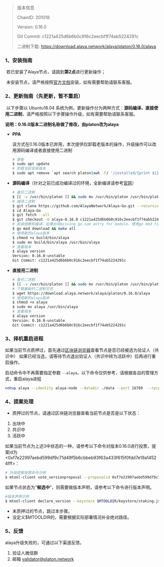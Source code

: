 >版本信息
>
>ChainID: 201018
>
>Version: 0.16.0
>
>Git Commit: c1221a425d6b6b0c916c2eecbf1f74ab5224291c
>
>二进制下载: https://download.alaya.network/alaya/platon/0.16.0/alaya

### 1、安装指南

​		若已安装了Alaya节点，请跳到**第2点**进行更新操作；

​		未安装节点，请严格按照[官方文档](https://devdocs.alaya.network/alaya-devdocs/zh-CN/)安装，如有需要帮助请联系客服。

### 2、更新指南（先更新，暂不重启）

​		以下步骤以 Ubuntu18.04 系统为例，更新操作分为两种方式：**源码编译、直接使用二进制**，请严格按照以下步骤操作升级，如有需要帮助请联系客服。

​	**说明：0.16.0版本二进制名称做了修改，由platon改为alaya**

- **PPA**

  该方式在0.16.0版本已弃用，本次提供仅卸载老版本的操作，升级操作可以改用源码编译或者直接使用二进制
  
  ```bash
  # 更新
  $ sudo apt update
  # 卸载当前安装版本
  $ sudo apt remove `apt search platon|awk -F/ '/installed/{print $1}'` --purge -y  
  ```
  
- **源码编译**（针对之前已成功编译过的环境，全新编译请参考[官网](https://devdocs.alaya.network/alaya-devdocs/zh-CN/Install_Alaya/)）

  ```bash
  # 备份二进制
  $ [[ -x /usr/bin/platon ]] && sudo mv /usr/bin/platon /usr/bin/platon_`platon version | grep '^Version:' | awk -F "[ ,:,-]" '{print $3}'`
  # 编译二进制
  $ git clone https://github.com/AlayaNetwork/Alaya-Go.git --recursive
  $ cd Alaya-Go 
  $ git fetch --all
  $ git checkout -b alaya-0.16.0 c1221a425d6b6b0c916c2eecbf1f74ab5224291c
  # 安装依赖和编译，如果出现missing go.sum entry for module，使用go mod tidy移除未使用和添加缺失的依赖
  $ go mod download && make all
  # 使用新的alaya版本
  $ chmod +x build/bin/alaya
  $ sudo mv build/bin/alaya /usr/bin/alaya
  # 查看版本
  $ alaya version
  Version: 0.16.0-unstable
  Git Commit: c1221a425d6b6b0c916c2eecbf1f74ab5224291c
  ```

- **直接用二进制**

  ```bash
  # 备份二进制
  $ [[ -x /usr/bin/platon ]] && sudo mv /usr/bin/platon /usr/bin/platon_`platon version | grep '^Version:' | awk -F "[ ,:,-]" '{print $3}'`
  # 下载最新的二进制文件
  $ wget https://download.alaya.network/alaya/platon/0.16.0/alaya
  # 使用新的alaya版本
  $ chmod +x alaya
  $ sudo mv alaya /usr/bin/alaya
  # 查看版本
  $ alaya version
  Version: 0.16.0-unstable
  Git Commit: c1221a425d6b6b0c916c2eecbf1f74ab5224291c
  ```

### **3、择机重启进程**

如果当前节点质押过，首先通过[区块链浏览器](https://scan.alaya.network/node)查看节点是否已经被选为验证人（共识中）
如果已经当选，请等待节点退出验证人（共识中转为活跃中）后再进行重启操作。

启动命令中不再需要指定参数 `--alaya`，以下命令仅供参考，请根据各自的管理方式，重启alaya进程

```bash
nohup alaya --identity alaya-node --datadir ./data --port 16789  --rpcport 6789 --rpcapi "db,platon,net,web3,admin,personal" --rpc --nodekey ./data/nodekey --cbft.blskey ./data/blskey --verbosity 1 --rpcaddr 127.0.0.1 --syncmode "fast" > ./data/platon.log 2>&1 &
```

### 4、提案处理

- 质押过的节点，请通过区块链浏览器查看当前节点是否是以下状态：

1. 出块中
2. 共识中
3. 活跃中

如果当前节点为上述3中状态的一种，请参考以下命令对版本0.16.0进行投票，提案id为<0xf7e22997aebd599df9c71d49f5b6cbbeb93f63a433f615f0fdd7e19a14524fff>：

```bash
# 升级提案投票命令示例
$ mtool-client vote_versionproposal --proposalid 0xf7e22997aebd599df9c71d49f5b6cbbeb93f63a433f615f0fdd7e19a14524fff --keystore $MTOOLDIR/keystore/staking.json --config $MTOOLDIR/validator/validator_config.json
```

如果节点状态为“**候选中**”，则需要做版本声明，请参考以下命令进行版本声明。

```bash
#版本声明示例
$ mtool-client declare_version --keystore $MTOOLDIR/keystore/staking.json --config $MTOOLDIR/validator/validator_config.json
```

- 未质押过的节点，跳过本步骤。
- 没定义$MTOOLDIR的，需要根据实际部署情况补全绝对路径。

### 5、反馈

alaya升级失败的，可通过以下渠道反馈。

1. 验证人微信群
2. 邮箱 validator@platon.network
